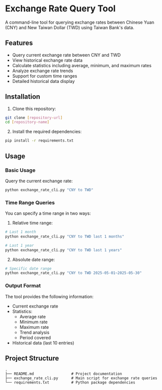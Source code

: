 # Exchange Rate Query Tool

A command-line tool for querying exchange rates between Chinese Yuan (CNY) and New Taiwan Dollar (TWD) using Taiwan Bank's data.

## Features

- Query current exchange rate between CNY and TWD
- View historical exchange rate data
- Calculate statistics including average, minimum, and maximum rates
- Analyze exchange rate trends
- Support for custom time ranges
- Detailed historical data display

## Installation

1. Clone this repository:
```bash
git clone [repository-url]
cd [repository-name]
```

2. Install the required dependencies:
```bash
pip install -r requirements.txt
```

## Usage

### Basic Usage

Query the current exchange rate:
```bash
python exchange_rate_cli.py "CNY to TWD"
```

### Time Range Queries

You can specify a time range in two ways:

1. Relative time range:
```bash
# Last 1 month
python exchange_rate_cli.py "CNY to TWD last 1 months"

# Last 1 year
python exchange_rate_cli.py "CNY to TWD last 1 years"
```

2. Absolute date range:
```bash
# Specific date range
python exchange_rate_cli.py "CNY to TWD 2025-05-01~2025-05-30"
```

### Output Format

The tool provides the following information:
- Current exchange rate
- Statistics:
  - Average rate
  - Minimum rate
  - Maximum rate
  - Trend analysis
  - Period covered
- Historical data (last 10 entries)

## Project Structure

```
.
├── README.md                 # Project documentation
├── exchange_rate_cli.py      # Main script for exchange rate queries
└── requirements.txt          # Python package dependencies
```